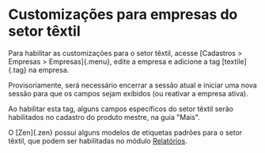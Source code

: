 # Customizações para empresas do setor têxtil

Para habilitar as customizações para o setor têxtil, acesse [Cadastros > Empresas > Empresas]{.menu},
edite a empresa e adicione a tag [textile]{.tag} na empresa.

Provisoriamente, será necessário encerrar a sessão atual e iniciar uma nova sessão para que os campos sejam exibidos (ou reativar a empresa ativa).

Ao habilitar esta tag, alguns campos específicos do setor têxtil serão habilitados no cadastro do produto mestre, na guia "Mais".

O [Zen]{.zen} possui alguns modelos de etiquetas padrões para o setor têxtil, que podem ser habilitadas no módulo [Relatórios](/system/reports).
